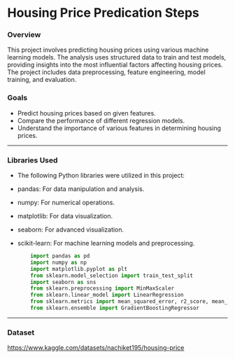 # Housing Price Predication Steps

### Overview

This project involves predicting housing prices using various machine learning models. The analysis uses structured data to train and test models, providing insights into the most influential factors affecting housing prices. The project includes data preprocessing, feature engineering, model training, and evaluation.

### Goals
- Predict housing prices based on given features.
- Compare the performance of different regression models.
- Understand the importance of various features in determining housing prices.

----
### Libraries Used

- The following Python libraries were utilized in this project:
- pandas: For data manipulation and analysis.
- numpy: For numerical operations.
- matplotlib: For data visualization.
- seaborn: For advanced visualization.
- scikit-learn: For machine learning models and preprocessing.

    ```python
        import pandas as pd
        import numpy as np
        import matplotlib.pyplot as plt
        from sklearn.model_selection import train_test_split
        import seaborn as sns
        from sklearn.preprocessing import MinMaxScaler
        from sklearn.linear_model import LinearRegression
        from sklearn.metrics import mean_squared_error, r2_score, mean_absolute_error
        from sklearn.ensemble import GradientBoostingRegressor
    ```

----
### Dataset

https://www.kaggle.com/datasets/nachiket195/housing-price 
